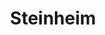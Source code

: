 ---
title: Steinheim
ident: steinheim
description: Daten und Diagramme zur Coronavirus-Krankheit 2019 in Steinheim
---